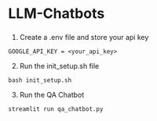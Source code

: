 # LLM-Chatbots


### 

1. Create a .env file and store your api key

```
GOOGLE_API_KEY = <your_api_key>
```

2. Run the init_setup.sh file

```
bash init_setup.sh
```

3. Run the QA Chatbot

```
streamlit run qa_chatbot.py
```